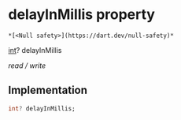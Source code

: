 


# delayInMillis property




    *[<Null safety>](https://dart.dev/null-safety)*


[int](https://api.flutter.dev/flutter/dart-core/int-class.html)? delayInMillis
  
_read / write_






## Implementation

```dart
int? delayInMillis;


```







